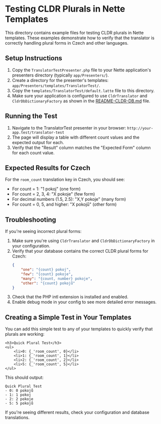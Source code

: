 # Testing CLDR Plurals in Nette Templates

This directory contains example files for testing CLDR plurals in Nette templates. These examples demonstrate how to verify that the translator is correctly handling plural forms in Czech and other languages.

## Setup Instructions

1. Copy the `TranslatorTestPresenter.php` file to your Nette application's presenters directory (typically `app/Presenters/`).
2. Create a directory for the presenter's templates: `app/Presenters/templates/TranslatorTest/`.
3. Copy the `templates/TranslatorTest/default.latte` file to this directory.
4. Make sure your application is configured to use `CldrTranslator` and `CldrDbDictionaryFactory` as shown in the [README-CLDR-DB.md](../../README-CLDR-DB.md) file.

## Running the Test

1. Navigate to the TranslatorTest presenter in your browser: `http://your-app.test/translator-test`
2. The page will display a table with different count values and the expected output for each.
3. Verify that the "Result" column matches the "Expected Form" column for each count value.

## Expected Results for Czech

For the `room_count` translation key in Czech, you should see:

- For count = 1: "1 pokoj" (one form)
- For count = 2, 3, 4: "X pokoje" (few form)
- For decimal numbers (1.5, 2.5): "X,Y pokoje" (many form)
- For count = 0, 5, and higher: "X pokojů" (other form)

## Troubleshooting

If you're seeing incorrect plural forms:

1. Make sure you're using `CldrTranslator` and `CldrDbDictionaryFactory` in your configuration.
2. Verify that your database contains the correct CLDR plural forms for Czech:
   ```json
   {
       "one": "{count} pokoj",
       "few": "{count} pokoje",
       "many": "{count, number} pokoje",
       "other": "{count} pokojů"
   }
   ```
3. Check that the PHP intl extension is installed and enabled.
4. Enable debug mode in your config to see more detailed error messages.

## Creating a Simple Test in Your Templates

You can add this simple test to any of your templates to quickly verify that plurals are working:

```latte
<h3>Quick Plural Test</h3>
<ul>
    <li>0: {_'room_count', 0}</li>
    <li>1: {_'room_count', 1}</li>
    <li>2: {_'room_count', 2}</li>
    <li>5: {_'room_count', 5}</li>
</ul>
```

This should output:
```
Quick Plural Test
- 0: 0 pokojů
- 1: 1 pokoj
- 2: 2 pokoje
- 5: 5 pokojů
```

If you're seeing different results, check your configuration and database translations.
